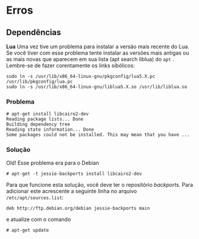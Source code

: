 # Erros

## Dependências

**Lua**
Uma vez tive um problema para instalar a versão mais recente do Lua. Se você tiver com esse problema tente instalar as versões mais antigas ou as mais novas que aparecem em sua lista (apt search liblua) do ```apt``` . Lembre-se de fazer corentamente os links sibólicos:

```
sudo ln -s /usr/lib/x86_64-linux-gnu/pkgconfig/lua5.X.pc /usr/lib/pkgconfig/lua.pc
sudo ln -s /usr/lib/x86_64-linux-gnu/liblua5.X.so /usr/lib/liblua.so
```

### Problema

```
# apt-get install libcairo2-dev
Reading package lists... Done
Building dependency tree       
Reading state information... Done
Some packages could not be installed. This may mean that you have ...
```

### Solução

Old! Esse problema era para o Debian

```
# apt-get -t jessie-backports install libcairo2-dev
```

Para que funcione esta solução, você deve ter o repositório *backports*. Para adicionar este acrescente
a seguinte linha no arquivo `/etc/apt/sources.list`:

```
deb http://ftp.debian.org/debian jessie-backports main
```

e atualize com o comando

```
# apt-get update
```
